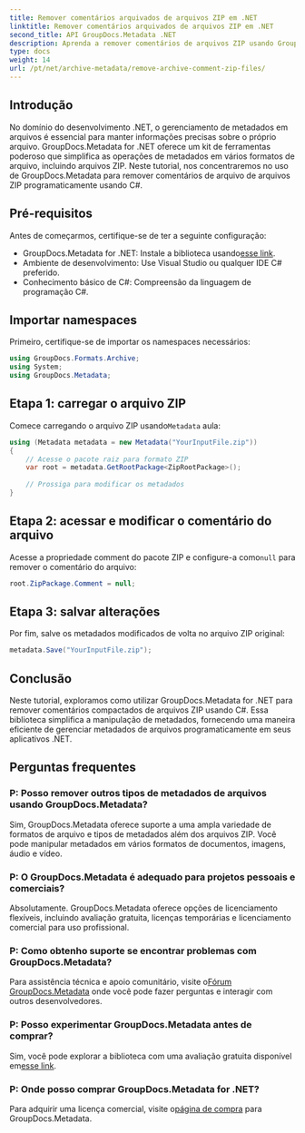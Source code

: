 ```yaml
---
title: Remover comentários arquivados de arquivos ZIP em .NET
linktitle: Remover comentários arquivados de arquivos ZIP em .NET
second_title: API GroupDocs.Metadata .NET
description: Aprenda a remover comentários de arquivos ZIP usando GroupDocs.Metadata for .NET. Aprimore suas habilidades de gerenciamento de metadados.
type: docs
weight: 14
url: /pt/net/archive-metadata/remove-archive-comment-zip-files/
---
```

## Introdução
No domínio do desenvolvimento .NET, o gerenciamento de metadados em arquivos é essencial para manter informações precisas sobre o próprio arquivo. GroupDocs.Metadata for .NET oferece um kit de ferramentas poderoso que simplifica as operações de metadados em vários formatos de arquivo, incluindo arquivos ZIP. Neste tutorial, nos concentraremos no uso de GroupDocs.Metadata para remover comentários de arquivo de arquivos ZIP programaticamente usando C#. 
## Pré-requisitos
Antes de começarmos, certifique-se de ter a seguinte configuração:
-  GroupDocs.Metadata for .NET: Instale a biblioteca usando[esse link](https://releases.groupdocs.com/metadata/net/).
- Ambiente de desenvolvimento: Use Visual Studio ou qualquer IDE C# preferido.
- Conhecimento básico de C#: Compreensão da linguagem de programação C#.

## Importar namespaces
Primeiro, certifique-se de importar os namespaces necessários:
```csharp
using GroupDocs.Formats.Archive;
using System;
using GroupDocs.Metadata;
```

## Etapa 1: carregar o arquivo ZIP
 Comece carregando o arquivo ZIP usando`Metadata` aula:
```csharp
using (Metadata metadata = new Metadata("YourInputFile.zip"))
{
    // Acesse o pacote raiz para formato ZIP
    var root = metadata.GetRootPackage<ZipRootPackage>();
    
    // Prossiga para modificar os metadados
}
```
## Etapa 2: acessar e modificar o comentário do arquivo
Acesse a propriedade comment do pacote ZIP e configure-a como`null` para remover o comentário do arquivo:
```csharp
root.ZipPackage.Comment = null;
```
## Etapa 3: salvar alterações
Por fim, salve os metadados modificados de volta no arquivo ZIP original:
```csharp
metadata.Save("YourInputFile.zip");
```

## Conclusão
Neste tutorial, exploramos como utilizar GroupDocs.Metadata for .NET para remover comentários compactados de arquivos ZIP usando C#. Essa biblioteca simplifica a manipulação de metadados, fornecendo uma maneira eficiente de gerenciar metadados de arquivos programaticamente em seus aplicativos .NET.

## Perguntas frequentes
### P: Posso remover outros tipos de metadados de arquivos usando GroupDocs.Metadata?
Sim, GroupDocs.Metadata oferece suporte a uma ampla variedade de formatos de arquivo e tipos de metadados além dos arquivos ZIP. Você pode manipular metadados em vários formatos de documentos, imagens, áudio e vídeo.
### P: O GroupDocs.Metadata é adequado para projetos pessoais e comerciais?
Absolutamente. GroupDocs.Metadata oferece opções de licenciamento flexíveis, incluindo avaliação gratuita, licenças temporárias e licenciamento comercial para uso profissional.
### P: Como obtenho suporte se encontrar problemas com GroupDocs.Metadata?
 Para assistência técnica e apoio comunitário, visite o[Fórum GroupDocs.Metadata](https://forum.groupdocs.com/c/metadata/14) onde você pode fazer perguntas e interagir com outros desenvolvedores.
### P: Posso experimentar GroupDocs.Metadata antes de comprar?
 Sim, você pode explorar a biblioteca com uma avaliação gratuita disponível em[esse link](https://releases.groupdocs.com/).
### P: Onde posso comprar GroupDocs.Metadata for .NET?
 Para adquirir uma licença comercial, visite o[página de compra](https://purchase.groupdocs.com/buy) para GroupDocs.Metadata.